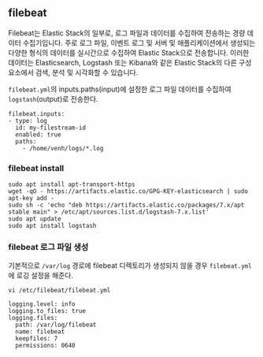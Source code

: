 ## filebeat 
Filebeat는 Elastic Stack의 일부로, 로그 파일과 데이터를 수집하여 전송하는 경량 데이터 수집기입니다. 주로 로그 파일, 이벤트 로그 및 서버 및 애플리케이션에서 생성되는 다양한 형식의 데이터를 실시간으로 수집하여 Elastic Stack으로 전송합니다. 이러한 데이터는 Elasticsearch, Logstash 또는 Kibana와 같은 Elastic Stack의 다른 구성 요소에서 검색, 분석 및 시각화할 수 있습니다.

`filebeat.yml`의 inputs.paths(input)에 설정한 로그 파일 데이터를 수집하여 `logstash`(output)로 전송한다.
```
filebeat.inputs:
- type: log
  id: my-filestream-id
  enabled: true
  paths:
    - /home/venh/logs/*.log
```

### filebeat install
```
sudo apt install apt-transport-https
wget -qO - https://artifacts.elastic.co/GPG-KEY-elasticsearch | sudo apt-key add -
sudo sh -c 'echo "deb https://artifacts.elastic.co/packages/7.x/apt stable main" > /etc/apt/sources.list.d/logstash-7.x.list'
sudo apt update
sudo apt install logstash
```

### filebeat 로그 파일 생성
기본적으로 `/var/log` 경로에 filebeat 디렉토리가 생성되지 않을 경우 `filebeat.yml` 에 로깅 설정을 해준다.
```
vi /etc/filebeat/filebeat.yml
```

```
logging.level: info
logging.to_files: true
logging.files:
  path: /var/log/filebeat
  name: filebeat
  keepfiles: 7
  permissions: 0640
```
